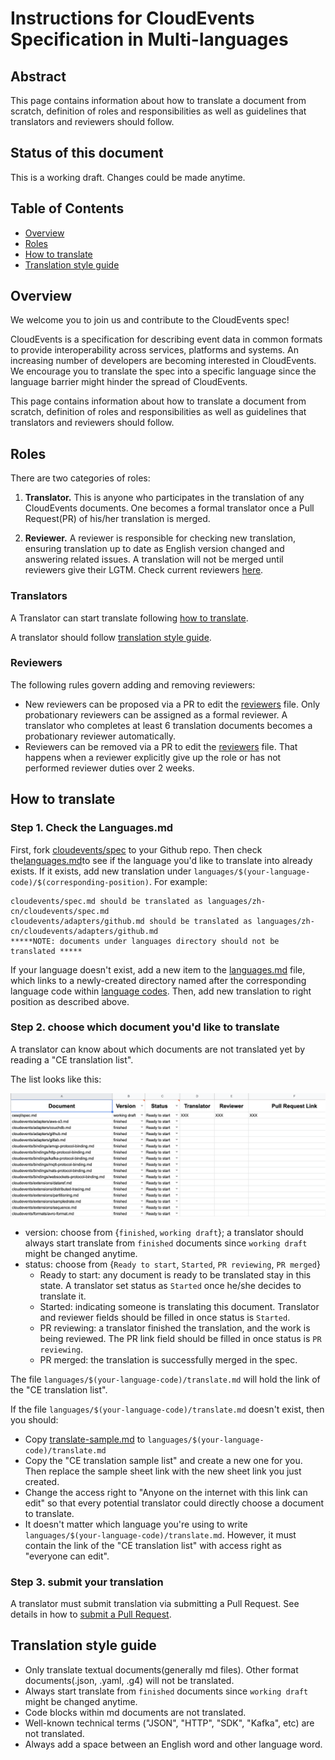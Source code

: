 # Instructions for CloudEvents Specification in Multi-languages

<!-- no verify-specs -->

## Abstract

This page contains information about how to translate a document from scratch, 
definition of roles and responsibilities as well as guidelines that translators 
and reviewers should follow.

## Status of this document

This is a working draft. Changes could be made anytime.

## Table of Contents

- [Overview](#overview)
- [Roles](#roles)
- [How to translate](#how-to-translate)
- [Translation style guide](#translation-style-guide)

## Overview

We welcome you to join us and contribute to the CloudEvents spec!

CloudEvents is a specification for describing event data in common formats to 
provide interoperability across services, platforms and systems. An increasing 
number of developers are becoming interested in CloudEvents. We encourage you 
to translate the spec into a specific language since the language barrier might 
hinder the spread of CloudEvents.

This page contains information about how to translate a document from scratch, 
definition of roles and responsibilities as well as guidelines that translators 
and reviewers should follow.

## Roles

There are two categories of roles:

1. **Translator.** This is anyone who participates in the translation of any 
   CloudEvents documents. One becomes a formal translator once a Pull Request(PR) 
   of his/her translation is merged.

2. **Reviewer.** A reviewer is responsible for checking new translation, ensuring 
   translation up to date as English version changed and answering related issues.
   A translation will not be merged until reviewers give their LGTM.
   Check current reviewers [here](reviewers.md).

### Translators

A Translator can start translate following [how to translate](#how-to-translate).

A translator should follow [translation style guide](#translation-style-guide).

### Reviewers

The following rules govern adding and removing reviewers:

- New reviewers can be proposed via a PR to edit the [reviewers](reviewers.md) file.
  Only probationary reviewers can be assigned as a formal reviewer. 
  A translator who completes at least 6 translation documents becomes a probationary 
  reviewer automatically.
- Reviewers can be removed via a PR to edit the [reviewers](reviewers.md) file. 
  That happens when a reviewer explicitly give up the role or has not performed 
  reviewer duties over 2 weeks.

## How to translate

### Step 1. Check the Languages.md
First, fork [cloudevents/spec](https://github.com/cloudevents/spec/tree/main) 
to your Github repo. Then check the[languages.md](languages.md)to see if the language 
you'd like to translate into already exists. If it exists, add new translation under 
`languages/$(your-language-code)/$(corresponding-position)`. 
For example:
```
cloudevents/spec.md should be translated as languages/zh-cn/cloudevents/spec.md
cloudevents/adapters/github.md should be translated as languages/zh-cn/cloudevents/adapters/github.md
*****NOTE: documents under languages directory should not be translated ***** 
```
If your language doesn't exist, add a new item to the [languages.md](languages.md) file, 
which links to a newly-created directory named after the corresponding language code within 
[language codes](https://en.wikipedia.org/wiki/Language_localisation#Language_tags_and_codes). 
Then, add new translation to right position as described above.

### Step 2. choose which document you'd like to translate
A translator can know about which documents are not translated yet by reading a 
"CE translation list".

The list looks like this:

![CloudEvents translation list](CE_translation_list.png)

- version: choose from {`finished`, `working draft`}; a translator should always 
  start translate from `finished` documents since `working draft` might be changed anytime.
- status: choose from {`Ready to start`, `Started`, `PR reviewing`, `PR merged`}
    - Ready to start: any document is ready to be translated stay in this state. 
      A translator set status as `Started` once he/she decides to translate it.
    - Started: indicating someone is translating this document. Translator and reviewer fields 
      should be filled in once status is `Started`.
    - PR reviewing: a translator finished the translation, and the work is being reviewed. 
      The PR link field should be filled in once status is `PR reviewing`.
    - PR merged: the translation is successfully merged in the spec. 
      
The file `languages/$(your-language-code)/translate.md` will hold the link of the 
"CE translation list".

If the file `languages/$(your-language-code)/translate.md` doesn't exist, 
then you should:

- Copy [translate-sample.md](translate-sample.md) to `languages/$(your-language-code)/translate.md`
- Copy the "CE translation sample list" and create a new one for you. Then replace the sample sheet 
  link with the new sheet link you just created.
- Change the access right to "Anyone on the internet with this link can edit" so that every potential 
  translator could directly choose a document to translate.
- It doesn't matter which language you're using to write `languages/$(your-language-code)/translate.md`. 
  However, it must contain the link of the "CE translation list" with access right as "everyone can edit".

### Step 3. submit your translation
A translator must submit translation via submitting a Pull Request. See details in how to 
[submit a Pull Request](../community/CONTRIBUTING.md#suggesting-a-change).

## Translation style guide
- Only translate textual documents(generally md files). Other format documents(.json, .yaml, .g4) 
  will not be translated.
- Always start translate from `finished` documents since `working draft` might be changed anytime.
- Code blocks within md documents are not translated.
- Well-known technical terms ("JSON", "HTTP", "SDK", "Kafka", etc) are not translated.
- Always add a space between an English word and other language word.